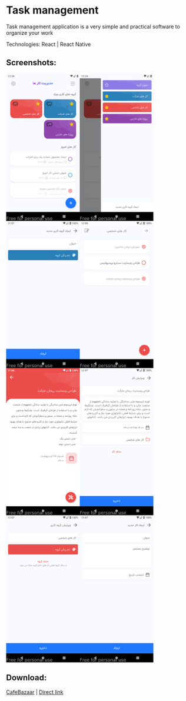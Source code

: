 # Task management
Task management application is a very simple and practical software to organize your work

Technologies: React | React Native

## Screenshots:

<div style="display:flex;flex-wrap:wrap">
<img src="https://raw.githubusercontent.com/habibi-dev/Task-management/main/screenshot/ScreenShot.png" width="200" />
<img src="https://raw.githubusercontent.com/habibi-dev/Task-management/main/screenshot/ScreenShot-7.png" width="200" />
<img src="https://raw.githubusercontent.com/habibi-dev/Task-management/main/screenshot/ScreenShot-1.png" width="200" />
<img src="https://raw.githubusercontent.com/habibi-dev/Task-management/main/screenshot/ScreenShot-2.png" width="200" />
<img src="https://raw.githubusercontent.com/habibi-dev/Task-management/main/screenshot/ScreenShot-3.png" width="200" />
<img src="https://raw.githubusercontent.com/habibi-dev/Task-management/main/screenshot/ScreenShot-4.png" width="200" />
<img src="https://raw.githubusercontent.com/habibi-dev/Task-management/main/screenshot/ScreenShot-5.png" width="200" />
<img src="https://raw.githubusercontent.com/habibi-dev/Task-management/main/screenshot/ScreenShot-6.png" width="200" />
</div>

## Download:

<a href="https://cafebazaar.ir/app/com.habibi_dev.taskmanagement">CafeBazaar</a> | <a href="https://github.com/habibi-dev/Task-management/releases/download/1.2.0/app-release.apk">Direct link</a>
